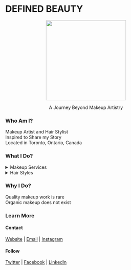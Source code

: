 
# DEFINED BEAUTY
<p align="center"><img width="250" height="auto" src="https://www.definedbeauty.ca/logo.png">
</p>

<p align="center"> A Journey Beyond Makeup Artistry <p/>

### Who Am I? 
Makeup Artist and Hair Stylist <br>
Inspired to Share my Story<br>
Located in Toronto, Ontario, Canada 

### What I Do?
<details>
<summary>Makeup Services</summary>
*EVENT
*FASHION
*LIFESTYLE
</details>
<details>
<summary>Hair Styles</summary>
*EVENT
*FASHION
*LIFESTYLE
</details>


### Why I Do?
Quality makeup work is rare  <br>
Organic makeup does not exist 

### Learn More
#### Contact
[Website](https://definedbeauty.ca) | [Email](mailto:hello@definedbeauty.ca) | [Instagram](https://instagram.com/definedbydhushy)

#### Follow
[Twitter](https://twitter.com/definedbydhushy) | [Facebook](https://facebook.com/definedbydhushy) | [LinkedIn](https://linkedin.com/company/definedbydhushy) 

